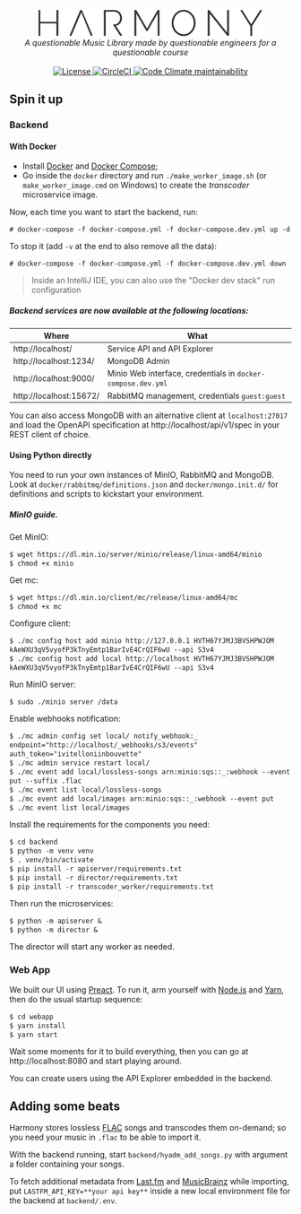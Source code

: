 <p align="center">
  <img alt="Harmony" width="400"
       src="https://raw.githubusercontent.com/unipv-ce18/harmony/master/webapp/src/assets/logo-dark.svg"/>
  <br>
  <em>A questionable Music Library made by questionable engineers for a questionable course</em>
  <br><br>
  <a href="https://github.com/unipv-ce18/harmony/blob/master/LICENSE">
    <img alt="License" src="https://img.shields.io/github/license/unipv-ce18/harmony">
  </a>
  <a href="https://circleci.com/gh/unipv-ce18/harmony">
    <img alt="CircleCI" src="https://img.shields.io/circleci/build/github/unipv-ce18/harmony"/>
  </a>
  <a href="https://codeclimate.com/github/unipv-ce18/harmony">
    <img alt="Code Climate maintainability" src="https://img.shields.io/codeclimate/maintainability/unipv-ce18/harmony">
  </a>
</p>

## Spin it up

### Backend
 
#### With Docker

- Install [Docker](https://www.docker.com/) and [Docker Compose](https://github.com/docker/compose/releases/latest);
- Go inside the `docker` directory and run `./make_worker_image.sh` (or `make_worker_image.cmd` on Windows) to
  create the _transcoder_ microservice image.
  
Now, each time you want to start the backend, run:

```console
# docker-compose -f docker-compose.yml -f docker-compose.dev.yml up -d
```

To stop it (add `-v` at the end to also remove all the data):

```console
# docker-compose -f docker-compose.yml -f docker-compose.dev.yml down
```

> Inside an IntelliJ IDE, you can also use the "Docker dev stack" run configuration

##### Backend services are now available at the following locations:

| Where                   | What                                                         |
|-------------------------|--------------------------------------------------------------|
| http://localhost/       | Service API and API Explorer                                 |
| http://localhost:1234/  | MongoDB Admin                                                |
| http://localhost:9000/  | Minio Web interface, credentials in `docker-compose.dev.yml` |
| http://localhost:15672/ | RabbitMQ management, credentials `guest:guest`               |

You can also access MongoDB with an alternative client at `localhost:27017` and load the OpenAPI specification at
http://localhost/api/v1/spec in your REST client of choice.

#### Using Python directly

You need to run your own instances of MinIO, RabbitMQ and MongoDB. Look at `docker/rabbitmq/definitions.json` and
`docker/mongo.init.d/` for definitions and scripts to kickstart your environment.

##### MinIO guide.

Get MinIO:
```console
$ wget https://dl.min.io/server/minio/release/linux-amd64/minio
$ chmod +x minio
```

Get mc:
```console
$ wget https://dl.min.io/client/mc/release/linux-amd64/mc
$ chmod +x mc
```

Configure client:
```console
$ ./mc config host add minio http://127.0.0.1 HVTH67YJMJ3BVSHPWJOM kAeWXU3qV5vyofP3kTnyEmtp1BarIvE4CrQIF6wU --api S3v4
$ ./mc config host add local http://localhost HVTH67YJMJ3BVSHPWJOM kAeWXU3qV5vyofP3kTnyEmtp1BarIvE4CrQIF6wU --api S3v4
```

Run MinIO server:
```console
$ sudo ./minio server /data
```

Enable webhooks notification:
```console
$ ./mc admin config set local/ notify_webhook:_ endpoint="http://localhost/_webhooks/s3/events" auth_token="ivitelloniinbouvette"
$ ./mc admin service restart local/
$ ./mc event add local/lossless-songs arn:minio:sqs::_:webhook --event put --suffix .flac
$ ./mc event list local/lossless-songs
$ ./mc event add local/images arn:minio:sqs::_:webhook --event put
$ ./mc event list local/images
```

Install the requirements for the components you need:

```console
$ cd backend
$ python -m venv venv
$ . venv/bin/activate
$ pip install -r apiserver/requirements.txt
$ pip install -r director/requirements.txt
$ pip install -r transcoder_worker/requirements.txt
```

Then run the microservices:

```console
$ python -m apiserver &
$ python -m director &
```

The director will start any worker as needed.

### Web App

We built our UI using [Preact](https://preactjs.com/). To run it, arm yourself with [Node.js](https://nodejs.org/)
and [Yarn](https://yarnpkg.com/), then do the usual startup sequence:

```console
$ cd webapp
$ yarn install
$ yarn start
```

Wait some moments for it to build everything, then you can go at http://localhost:8080 and start playing around.

You can create users using the API Explorer embedded in the backend.

## Adding some beats

Harmony stores lossless [FLAC](https://xiph.org/flac/) songs and transcodes them on-demand; so you need your music
in `.flac` to be able to import it. 

With the backend running, start `backend/hyadm_add_songs.py` with argument a folder containing your songs.
 
To fetch additional metadata from [Last.fm](https://www.last.fm/) and [MusicBrainz](https://musicbrainz.org/) while
importing, put `LASTFM_API_KEY=**your api key**` inside a new local environment file for the backend at `backend/.env`.
